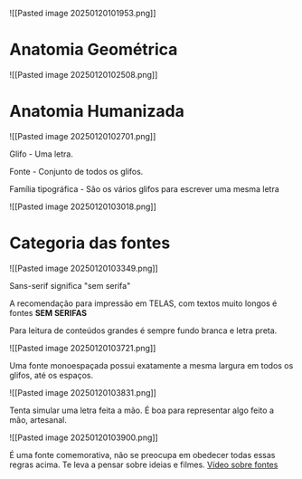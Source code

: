 
![[Pasted image 20250120101953.png]]


# Anatomia Geométrica

![[Pasted image 20250120102508.png]]

# Anatomia Humanizada


![[Pasted image 20250120102701.png]]


Glifo - Uma letra.

Fonte - Conjunto de todos os glifos.

Família tipográfica - São os vários glifos para escrever uma mesma letra


![[Pasted image 20250120103018.png]]


# Categoria das fontes


![[Pasted image 20250120103349.png]]


Sans-serif significa "sem serifa"

A recomendação para impressão em TELAS, com textos muito longos é fontes **SEM SERIFAS**

Para leitura de conteúdos grandes é sempre fundo branca e letra preta.

![[Pasted image 20250120103721.png]]

Uma fonte monoespaçada possui exatamente a mesma largura em todos os glifos, até os espaços.

![[Pasted image 20250120103831.png]]

Tenta simular uma letra feita a mão. É boa para representar algo feito a mão, artesanal.

![[Pasted image 20250120103900.png]]

É uma fonte comemorativa, não se preocupa em obedecer todas essas regras acima. Te leva a pensar sobre ideias e filmes.
[Vídeo sobre fontes](https://www.youtube.com/watch?v=YZfzstEquas&t=1138s)